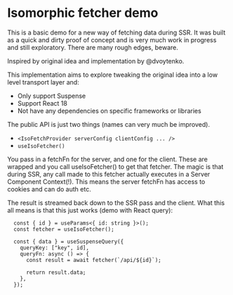 # Isomorphic fetcher demo

This is a basic demo for a new way of fetching data during SSR. It was built as a quick and dirty proof of concept and is very much work in progress and still exploratory. There are many rough edges, beware.

Inspired by original idea and implementation by @dvoytenko.

This implementation aims to explore tweaking the original idea into a low level transport layer and:

* Only support Suspense
* Support React 18
* Not have any dependencies on specific frameworks or libraries

The public API is just two things (names can very much be improved).

* `<IsoFetchProvider serverConfig clientConfig ... />`
* `useIsoFetcher()`
  
You pass in a fetchFn for the server, and one for the client. These are wrapped and you call useIsoFetcher() to get that fetcher. The magic is that during SSR, any call made to this fetcher actually executes in a Server Component Context(!). This means the server fetchFn has access to cookies and can do auth etc.

The result is streamed back down to the SSR pass and the client. What this all means is that this just works (demo with React query):

```tsx
  const { id } = useParams<{ id: string }>();
  const fetcher = useIsoFetcher();

  const { data } = useSuspenseQuery({
    queryKey: ["key", id],
    queryFn: async () => {
      const result = await fetcher(`/api/${id}`);

      return result.data;
    },
  });
```